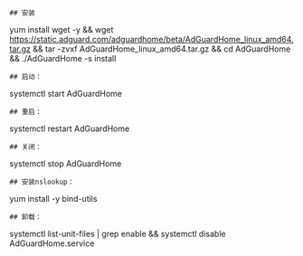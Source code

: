 ```
## 安装
```
yum install wget -y && wget https://static.adguard.com/adguardhome/beta/AdGuardHome_linux_amd64.tar.gz && tar -zvxf AdGuardHome_linux_amd64.tar.gz && cd AdGuardHome && ./AdGuardHome -s install
```
## 启动：
```
systemctl start AdGuardHome
```
## 重启：
```
systemctl restart AdGuardHome
```
## 关闭：
```
systemctl stop AdGuardHome
```
## 安装nslookup：
```
yum install -y bind-utils
```
## 卸载：
```
systemctl list-unit-files | grep enable && systemctl disable AdGuardHome.service
```
